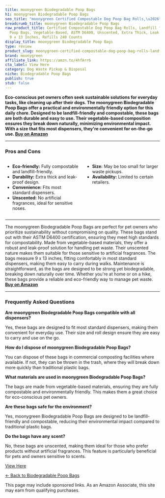 ```yaml
---
title: moonygreen Biodegradable Poop Bags
h1: moonygreen Biodegradable Poop Bags
seo_title: "moonygreen Certified Compostable Dog Poop Bag Rolls,\u2026"
breadcrumb_title: moonygreen Biodegradable Poop Bags
raw_product_title: Certified Compostable Dog Poop Bag Rolls, Landfill friendly Doggie
  Poop Bags, Vegetable-Based, ASTM D6400, Unscented, Extra Thick, Leak Proof, Size
  9 x 13 Inches, Refills 240 Counts
display_title: moonygreen Biodegradable Poop Bags
type: review
product_slug: moonygreen-certified-compostable-dog-poop-bag-rolls-landfill-friendly-d-9170e8a0
brand: moonygreen
affiliate_link: https://amzn.to/4hfArr6
cta_label: View Here
category: Dog Waste Pickup & Disposal
niche: Biodegradable Poop Bags
publish: true
stub: false
---
```


<div id="intro" class="full-width">
  <p><strong>Eco-conscious pet owners often seek sustainable solutions for everyday tasks, like cleaning up after their dogs. The moonygreen Biodegradable Poop Bags offer a practical and environmentally friendly option for this daily chore. Designed to be landfill-friendly and compostable, these bags are both durable and easy to use. Their vegetable-based composition ensures they break down naturally, minimizing environmental impact. With a size that fits most dispensers, they're convenient for on-the-go use. <a href="https://amzn.to/4hfArr6" rel="nofollow sponsored noopener" target="_blank"><strong>Buy on Amazon</strong></a></strong></p>
</div>

<hr />
<h3 id="pros-cons">Pros and Cons</h3>
<div class="pc-grid" style="display:grid;grid-template-columns:1fr 1fr;gap:16px;">
  <ul>
    <li><strong>Eco-friendly:</strong> Fully compostable and landfill-friendly.</li>
    <li><strong>Durability:</strong> Extra thick and leak-proof design.</li>
    <li><strong>Convenience:</strong> Fits most standard dispensers.</li>
    <li><strong>Unscented:</strong> No artificial fragrances, ideal for sensitive noses.</li>
  </ul>
  <ul>
    <li><strong>Size:</strong> May be too small for larger waste pickups.</li>
    <li><strong>Availability:</strong> Limited to certain retailers.</li>
  </ul>
</div>
<hr />

<div class="full-width">
  <p>The moonygreen Biodegradable Poop Bags are perfect for pet owners who prioritize sustainability without compromising on quality. These bags stand out with their ASTM D6400 certification, ensuring they meet high standards for compostability. Made from vegetable-based materials, they offer a robust and leak-proof solution for handling pet waste. Their unscented nature makes them suitable for those sensitive to artificial fragrances. The bags measure 9 x 13 inches, fitting comfortably in most standard dispensers, making them easy to carry during walks. Maintenance is straightforward, as the bags are designed to be strong yet biodegradable, breaking down naturally over time. Whether you're at home or on a hike, these bags provide a reliable and eco-friendly way to manage pet waste. <a href="https://amzn.to/4hfArr6" rel="nofollow sponsored noopener" target="_blank"><strong>Buy on Amazon</strong></a></p>
</div>

<hr />
<h3 id="faqs">Frequently Asked Questions</h3>

<p><strong>Are moonygreen Biodegradable Poop Bags compatible with all dispensers?</strong></p>
<p>Yes, these bags are designed to fit most standard dispensers, making them convenient for everyday use. Their size and roll design ensure they are easy to carry and use on the go.</p>

<p><strong>How do I dispose of moonygreen Biodegradable Poop Bags?</strong></p>
<p>You can dispose of these bags in commercial composting facilities where available. If not, they can be thrown in the trash, where they will break down more quickly than traditional plastic bags.</p>

<p><strong>What materials are used in moonygreen Biodegradable Poop Bags?</strong></p>
<p>The bags are made from vegetable-based materials, ensuring they are fully compostable and environmentally friendly. This makes them a great choice for eco-conscious pet owners.</p>

<p><strong>Are these bags safe for the environment?</strong></p>
<p>Yes, moonygreen Biodegradable Poop Bags are designed to be landfill-friendly and compostable, reducing their environmental impact compared to traditional plastic bags.</p>

<p><strong>Do the bags have any scent?</strong></p>
<p>No, these bags are unscented, making them ideal for those who prefer products without artificial fragrances. This feature is particularly beneficial for pets and owners sensitive to scents.</p>
<p><a class="btn" href="https://amzn.to/4hfArr6" target="_blank" rel="nofollow sponsored noopener">View Here</a></p>
<p><a href="/roundups/dog-waste-pickup-disposal/biodegradable-poop-bags/">← Back to Biodegradable Poop Bags</a></p>
<aside class="disclosure">This page may include sponsored links. As an Amazon Associate, this site may earn from qualifying purchases.</aside>
